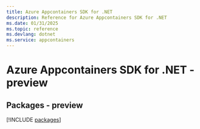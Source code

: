 ```yaml
---
title: Azure Appcontainers SDK for .NET
description: Reference for Azure Appcontainers SDK for .NET
ms.date: 01/31/2025
ms.topic: reference
ms.devlang: dotnet
ms.service: appcontainers
---
```

# Azure Appcontainers SDK for .NET - preview
## Packages - preview
[!INCLUDE [packages](appcontainers-index.md)]